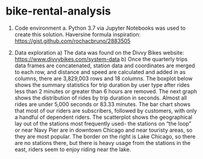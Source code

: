 # bike-rental-analysis
1.	Code environment
a.	Python 3.7 via Jupyter Notebooks was used to create this solution.
Haversine formula inspiration: https://gist.github.com/rochacbruno/2883505

2.	Data exploration
a)	The data was found on the Divvy Bikes website: https://www.divvybikes.com/system-data
b)	Once the quarterly trips data frames are concatenated, station data and coordinates are merged to each row, and distance and speed are calculated and added in as columns, there are 3,829,003 rows and 18 columns.  The boxplot below shows the summary statistics for  trip duration by user type after rides less than 2 minutes or greater than 6 hours are removed. The next graph shows the distribution of rides by trip duration in seconds. Almost all rides are under 5,000 seconds or 83.33 minutes. The bar chart shows that most of our riders are subscribers, followed by customers, with only a handful of dependent riders. The scatterplot shows the geographical lay out of the stations most frequently used- the stations on “the loop” or near Navy Pier are in downtown Chicago and near touristy areas, so they are most popular. The border on the right is Lake Chicago, so there are no stations there, but there is heavy usage from the stations in the east, riders seem to enjoy riding near the lake.
